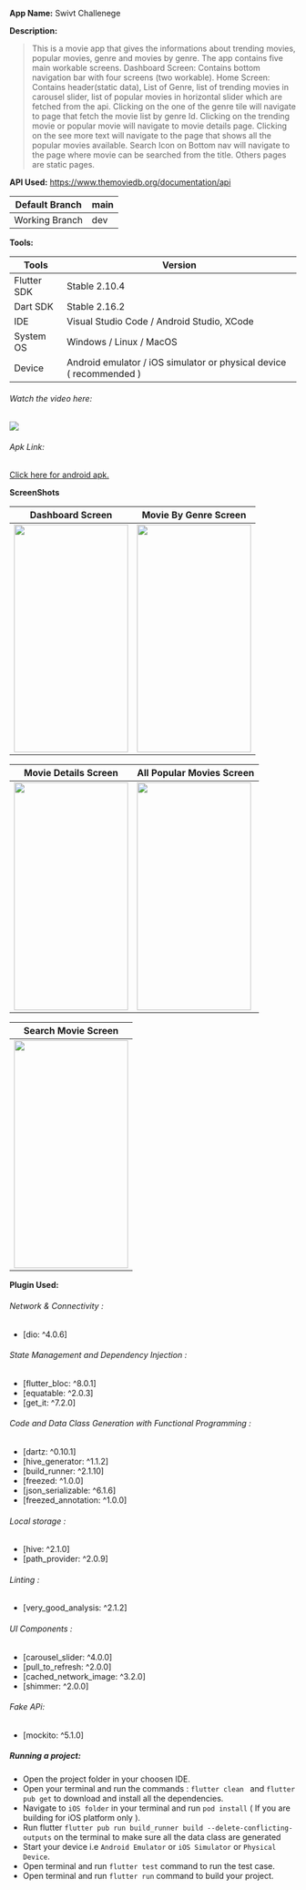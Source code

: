 **App Name:** Swivt Challenege

**Description:**
  > This is a movie app that gives the informations about trending movies, popular movies, genre and movies by genre.
  > The app contains five main workable screens.
  > Dashboard Screen: Contains bottom navigation bar with four screens (two workable).
  > Home Screen: Contains header(static data), List of Genre, list of trending movies in carousel slider, list of popular movies in horizontal slider which are fetched from the api.
  > Clicking on the one of the genre tile will navigate to page that fetch the movie list by genre Id.
  > Clicking on the trending movie or popular movie will navigate to movie details page.
  > Clicking on the see more text will navigate to the page that shows all the popular movies available.
  > Search Icon on Bottom nav will navigate to the page where movie can be searched from the title.
  > Others pages are static pages.


**API Used:** 
 https://www.themoviedb.org/documentation/api

| Default Branch       |  main          |
| ------------------   | -------------- |
| Working Branch       |  dev           |

**Tools:**

| Tools              | Version                                                             |
| ------------------ | ------------------------------------------------------------------- |
| Flutter SDK        | Stable 2.10.4                                                       |
| Dart SDK           | Stable 2.16.2                                                       |
| IDE                | Visual Studio Code / Android Studio, XCode                          |
| System OS          | Windows / Linux / MacOS                                             |
| Device             | Android emulator / iOS simulator or physical device ( recommended ) |

###### Watch the video here:

[![](http://img.youtube.com/vi/ImAXkux8yBM/0.jpg)](http://www.youtube.com/watch?v=ImAXkux8yBM "")


###### Apk Link:
[Click here for android apk.](https://drive.google.com/file/d/1QT92j_2eYp_HZOdglVNrJ3GMZJq8LZLM/view?usp=sharing)

**ScreenShots**

| Dashboard Screen  | Movie By Genre Screen |
| ------------- | ------------- |
| <img src="https://user-images.githubusercontent.com/34705432/164296293-4f2a3c59-6a02-40a0-b485-a396711881bb.PNG" height="400" width="200">  | <img src="https://user-images.githubusercontent.com/34705432/164296635-d1b36676-5c9e-4e29-ba4f-48afed8e8988.PNG" height="400" width="200"> |


| Movie Details Screen  | All Popular Movies Screen |
| ------------- | ------------- |
| <img src="https://user-images.githubusercontent.com/34705432/164296649-ea189945-8133-4ee7-b7f9-3373acc20643.PNG" height="400" width="200">  |<img src="https://user-images.githubusercontent.com/34705432/164296659-754d4f51-3045-4fff-a3f7-3914afc8136a.PNG" height="400" width="200"> |

| Search Movie Screen |
| ------------- |
| <img src="https://user-images.githubusercontent.com/34705432/164296672-8f4d2ef4-d27e-42f5-a889-8b5d937ef138.PNG" height="400" width="200"> |


**Plugin Used:**
###### Network & Connectivity :
  - [dio: ^4.0.6]
  
###### State Management and Dependency Injection :
  - [flutter_bloc: ^8.0.1]
  - [equatable: ^2.0.3]
  - [get_it: ^7.2.0]
  
###### Code and Data Class Generation with Functional Programming :
  - [dartz: ^0.10.1]
  - [hive_generator: ^1.1.2]
  - [build_runner: ^2.1.10]
  - [freezed: ^1.0.0]
  - [json_serializable: ^6.1.6]
  - [freezed_annotation: ^1.0.0]

###### Local storage :
  - [hive: ^2.1.0]
  - [path_provider: ^2.0.9]


###### Linting :
  - [very_good_analysis: ^2.1.2]

###### UI Components :
  - [carousel_slider: ^4.0.0]
  - [pull_to_refresh: ^2.0.0]
  - [cached_network_image: ^3.2.0]
  - [shimmer: ^2.0.0]

###### Fake APi: 
   - [mockito: ^5.1.0]


##### Running a project:
  - Open the project folder in your choosen IDE.
  - Open your terminal and run the commands : `flutter clean ` and `flutter pub get` to download and install all the dependencies.
  - Navigate to `iOS folder` in your terminal and run `pod install` ( If you are building for iOS platform only ).
  - Run flutter `flutter pub run build_runner build --delete-conflicting-outputs` on the terminal to make sure all the data class are generated
  - Start your device i.e `Android Emulator` or `iOS Simulator` or `Physical Device`.
  - Open terminal and run `flutter test` command to run the test case.
  - Open terminal and run `flutter run` command to build your project.
















